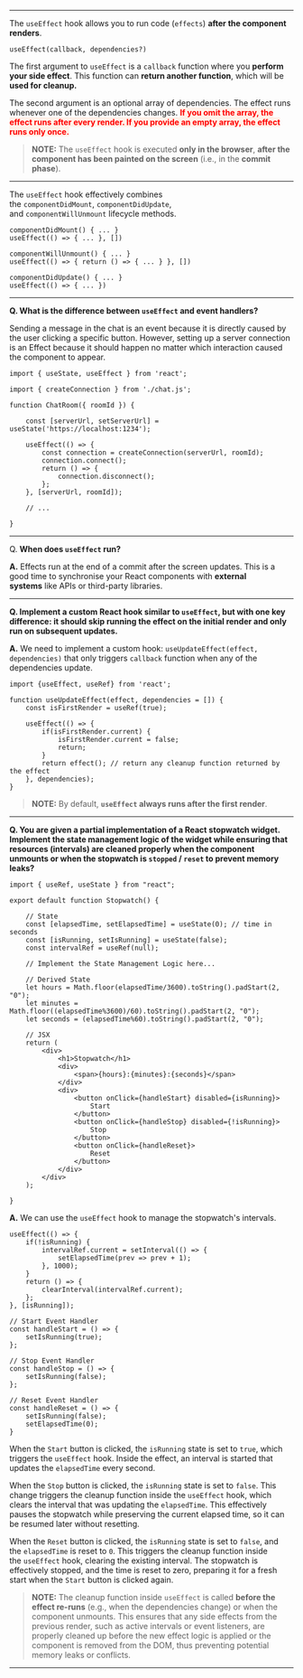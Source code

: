 



---

The `useEffect` hook allows you to run code (`effects`) **after the component renders**.

```
useEffect(callback, dependencies?)
```

The first argument to `useEffect` is a `callback` function where you **perform your side effect**. This function can **return another function**, which will be **used for cleanup.**

The second argument is an optional array of dependencies. The effect runs whenever one of the dependencies changes. <strong><span style="color: red; background: #FFF1E8">If you omit the array, the effect runs after every render. If you provide an empty array, the effect runs only once.</span></strong>

> **NOTE:** The `useEffect` hook is executed **only in the browser**, **after the component has been painted on the screen** (i.e., in the **commit phase**).

---

The `useEffect` hook effectively combines the `componentDidMount`, `componentDidUpdate`, and `componentWillUnmount` lifecycle methods.

```
componentDidMount() { ... }
useEffect(() => { ... }, [])

componentWillUnmount() { ... }
useEffect(() => { return () => { ... } }, [])

componentDidUpdate() { ... }
useEffect(() => { ... })
```

---

**Q. What is the difference between `useEffect` and event handlers?**

Sending a message in the chat is an event because it is directly caused by the user clicking a specific button. However, setting up a server connection is an Effect because it should happen no matter which interaction caused the component to appear.

```
import { useState, useEffect } from 'react';  

import { createConnection } from './chat.js';  

function ChatRoom({ roomId }) {

	const [serverUrl, setServerUrl] = useState('https://localhost:1234');  

	useEffect(() => {  
		const connection = createConnection(serverUrl, roomId);  
		connection.connect();  
		return () => {  
			connection.disconnect();  
		};  
	}, [serverUrl, roomId]);  

	// ...  

}
```

---

Q. **When does `useEffect` run?**

**A.** Effects run at the end of a commit after the screen updates. This is a good time to synchronise your React components with **external systems** like APIs or third-party libraries. 

---

**Q. Implement a custom React hook similar to `useEffect`, but with one key difference: it should skip running the effect on the initial render and only run on subsequent updates.**

**A.** We need to implement a custom hook: `useUpdateEffect(effect, dependencies)` that only triggers `callback` function when any of the dependencies update.

```
import {useEffect, useRef} from 'react';

function useUpdateEffect(effect, dependencies = []) {
	const isFirstRender = useRef(true);

	useEffect(() => {
		if(isFirstRender.current) {
			isFirstRender.current = false;
			return;
		}
		return effect(); // return any cleanup function returned by the effect
	}, dependencies);
}
```

> **NOTE:** By default, **`useEffect` always runs after the first render**.

---

**Q. You are given a partial implementation of a React stopwatch widget. Implement the state management logic of the widget while ensuring that resources (intervals) are cleaned properly when the component unmounts or when the stopwatch is `stopped` / `reset` to prevent memory leaks?**

```
import { useRef, useState } from "react";

export default function Stopwatch() {

	// State
	const [elapsedTime, setElapsedTime] = useState(0); // time in seconds
	const [isRunning, setIsRunning] = useState(false);
	const intervalRef = useRef(null);

	// Implement the State Management Logic here...

	// Derived State
	let hours = Math.floor(elapsedTime/3600).toString().padStart(2, "0");
	let minutes = Math.floor((elapsedTime%3600)/60).toString().padStart(2, "0");
	let seconds = (elapsedTime%60).toString().padStart(2, "0");

	// JSX
	return (
		<div>
			<h1>Stopwatch</h1>
			<div>
				<span>{hours}:{minutes}:{seconds}</span>
			</div>
			<div>
				<button onClick={handleStart} disabled={isRunning}>
					Start
				</button>
				<button onClick={handleStop} disabled={!isRunning}>
					Stop
				</button>
				<button onClick={handleReset}>
					Reset
				</button>
			</div>
		</div>
	);

}
```

**A.** We can use the `useEffect` hook to manage the stopwatch's intervals.

```
useEffect(() => {
	if(!isRunning) {
		intervalRef.current = setInterval(() => {
			setElapsedTime(prev => prev + 1);
		}, 1000);
	}
	return () => {
		clearInterval(intervalRef.current);
	};
}, [isRunning]);

// Start Event Handler
const handleStart = () => {
	setIsRunning(true);
};

// Stop Event Handler
const handleStop = () => {
	setIsRunning(false);
};

// Reset Event Handler
const handleReset = () => {
	setIsRunning(false);
	setElapsedTime(0);
}
```

When the `Start` button is clicked, the `isRunning` state is set to `true`, which triggers the `useEffect` hook. Inside the effect, an interval is started that updates the `elapsedTime` every second.

When the `Stop` button is clicked, the `isRunning` state is set to `false`. This change triggers the cleanup function inside the `useEffect` hook, which clears the interval that was updating the `elapsedTime`. This effectively pauses the stopwatch while preserving the current elapsed time, so it can be resumed later without resetting.

When the `Reset` button is clicked, the `isRunning` state is set to `false`, and the `elapsedTime` is reset to `0`. This triggers the cleanup function inside the `useEffect` hook, clearing the existing interval. The stopwatch is effectively stopped, and the time is reset to zero, preparing it for a fresh start when the `Start` button is clicked again.

> **NOTE:** The cleanup function inside `useEffect` is called **before the effect re-runs** (e.g., when the dependencies change) or when the component unmounts. This ensures that any side effects from the previous render, such as active intervals or event listeners, are properly cleaned up before the new effect logic is applied or the component is removed from the DOM, thus preventing potential memory leaks or conflicts.

---







